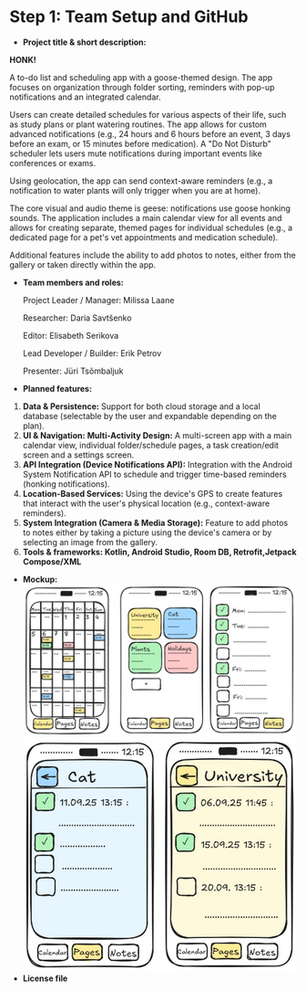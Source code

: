 # Step 1: Team Setup and GitHub

- **Project title & short description:**

**HONK!**

A to-do list and scheduling app with a goose-themed design. The app focuses on organization through folder sorting, reminders with pop-up notifications and an integrated calendar.

Users can create detailed schedules for various aspects of their life, such as study plans or plant watering routines. The app allows for custom advanced notifications (e.g., 24 hours and 6 hours before an event, 3 days before an exam, or 15 minutes before medication). A "Do Not Disturb" scheduler lets users mute notifications during important events like conferences or exams.

Using geolocation, the app can send context-aware reminders (e.g., a notification to water plants will only trigger when you are at home).

The core visual and audio theme is geese: notifications use goose honking sounds. The application includes a main calendar view for all events and allows for creating separate, themed pages for individual schedules (e.g., a dedicated page for a pet's vet appointments and medication schedule).

Additional features include the ability to add photos to notes, either from the gallery or taken directly within the app.

- **Team members and roles:**

   Project Leader / Manager: Milissa Laane
  
   Researcher: Daria Savtšenko

   Editor: Elisabeth Serikova

   Lead Developer / Builder: Erik Petrov

   Presenter: Jüri Tsõmbaljuk

- **Planned features:**
1. **Data & Persistence:** Support for both cloud storage and a local database (selectable by the user and expandable depending on the plan).
2. **UI & Navigation:** **Multi-Activity Design:** A multi-screen app with a main calendar view, individual folder/schedule pages, a task creation/edit screen and a settings screen.
3. **API Integration (Device Notifications API):** Integration with the Android System Notification API to schedule and trigger time-based reminders (honking notifications).
4. **Location-Based Services:** Using the device's GPS to create features that interact with the user's physical location (e.g., context-aware reminders).
5. **System Integration (Camera & Media Storage):** Feature to add photos to notes either by taking a picture using the device's camera or by selecting an image from the gallery.
6. **Tools & frameworks: Kotlin, Android Studio, Room DB, Retrofit,Jetpack Compose/XML**

 - **Mockup:**
   ![](images_step1/step1_mockup1.jpg)
   ![](images_step1/step1_mockup2.jpg)
 - **License file**

